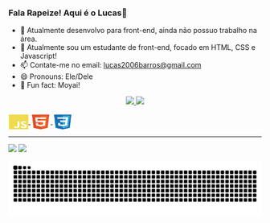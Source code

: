 ### Fala Rapeize! Aqui é o Lucas👋

- 🔭 Atualmente desenvolvo para front-end, ainda não possuo trabalho na área.
- 🌱 Atualmente sou um estudante de front-end, focado em HTML, CSS e Javascript!
- 📫 Contate-me no email: lucas2006barros@gmail.com
- 😄 Pronouns: Ele/Dele
- 🗿 Fun fact: Moyai!
<div align="center">
  <a href="https://github.com/LucasVinn">
  <img height="180em" src="https://github-readme-stats.vercel.app/api?username=LucasVinn&show_icons=true&theme=dark&include_all_commits=true&count_private=true"/>
  <img height="180em" src="https://github-readme-stats.vercel.app/api/top-langs/?username=LucasVinn&layout=compact&langs_count=7&theme=dark"/>
</div>
  
<br>
  <img align="center" alt="Rafa-Js" height="30" width="40" src="https://raw.githubusercontent.com/devicons/devicon/master/icons/javascript/javascript-plain.svg">
  <img align="center" alt="Rafa-HTML" height="30" width="40" src="https://raw.githubusercontent.com/devicons/devicon/master/icons/html5/html5-original.svg">
  <img align="center" alt="Rafa-CSS" height="30" width="40" src="https://raw.githubusercontent.com/devicons/devicon/master/icons/css3/css3-original.svg">
</div>
  
 <hr>
  
<div> 
  
  <a href="https://instagram.com/lucas.bcamps" target="_blank"><img src="https://img.shields.io/badge/-Instagram-%23E4405F?style=for-the-badge&logo=instagram&logoColor=white" target="_blank"></a>
  <a href = "mailto:lucas2006barros@gmail.com"><img src="https://img.shields.io/badge/-Gmail-%23333?style=for-the-badge&logo=gmail&logoColor=white" target="_blank"></a>
 
  
   
  ![Snake animation](https://github.com/LucasVinn/LucasVinn/blob/output/github-contribution-grid-snake.svg)
 
</div>

<!--
- ⚡ Fun fact: ""
-->
